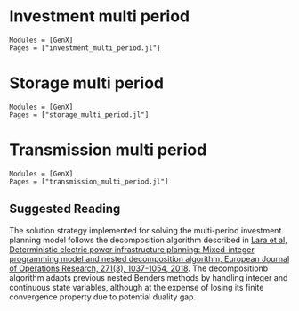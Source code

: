 # Investment multi period
```@autodocs
Modules = [GenX]
Pages = ["investment_multi_period.jl"]
```
# Storage multi period
```@autodocs
Modules = [GenX]
Pages = ["storage_multi_period.jl"]
```

# Transmission multi period
```@autodocs
Modules = [GenX]
Pages = ["transmission_multi_period.jl"]
```

## Suggested Reading
The solution strategy implemented for solving the multi-period investment planning model follows the decomposition algorithm described in [Lara et al, Deterministic electric power infrastructure planning: Mixed-integer programming model and nested decomposition algorithm, European Journal of Operations Research, 271(3), 1037-1054, 2018](https://www.sciencedirect.com/science/article/pii/S0377221718304466). The decompositionb algorithm adapts previous nested Benders methods by handling integer and continuous state variables, although at the expense of losing its finite convergence property due to potential duality gap.
